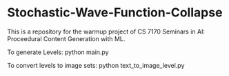 # Stochastic-Wave-Function-Collapse

This is a repository for the warmup project of CS 7170 Seminars in AI: Proceedural Content Generation with ML. 

To generate Levels: python main.py

To convert levels to image sets: python text_to_image_level.py
